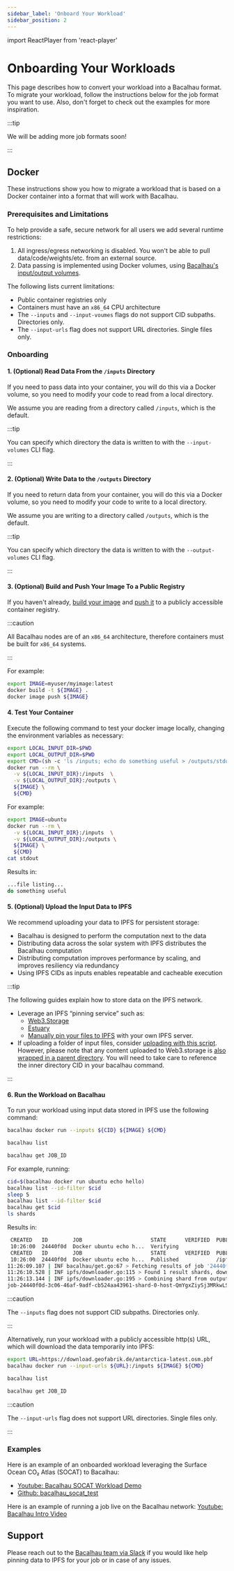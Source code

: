 ```yaml
---
sidebar_label: 'Onboard Your Workload'
sidebar_position: 2
---
```

import ReactPlayer from 'react-player'

# Onboarding Your Workloads

This page describes how to convert your workload into a Bacalhau format. To migrate your workload, follow the instructions below for the job format you want to use. Also, don't forget to check out the examples for more inspiration.

:::tip

We will be adding more job formats soon!

:::

## Docker

These instructions show you how to migrate a workload that is based on a Docker container into a format that will work with Bacalhau.

### Prerequisites and Limitations

To help provide a safe, secure network for all users we add several runtime restrictions:

1. All ingress/egress networking is disabled. You won't be able to pull data/code/weights/etc. from an external source.
2. Data passing is implemented using Docker volumes, using [Bacalhau's input/output volumes](../about-bacalhau/architecture.md#input--output-volumes).

The following lists current limitations:

* Public container registries only
* Containers must have an `x86_64` CPU architecture
* The `--inputs` and `--input-voumes` flags do not support CID subpaths. Directories only.
* The `--input-urls` flag does not support URL directories. Single files only.

### Onboarding

#### 1. (Optional) Read Data From the `/inputs` Directory

If you need to pass data into your container, you will do this via a Docker volume, so you need to modify your code to read from a local directory.

We assume you are reading from a directory called `/inputs`, which is the default.

:::tip

You can specify which directory the data is written to with the `--input-volumes` CLI flag.

:::

#### 2. (Optional) Write Data to the `/outputs` Directory

If you need to return data from your container, you will do this via a Docker volume, so you need to modify your code to write to a local directory.

We assume you are writing to a directory called `/outputs`, which is the default.

:::tip

You can specify which directory the data is written to with the `--output-volumes` CLI flag.

:::

#### 3. (Optional) Build and Push Your Image To a Public Registry

If you haven't already, [build your image](https://docs.docker.com/engine/reference/commandline/build/) and [push it](https://docs.docker.com/engine/reference/commandline/push/) to a publicly accessible container registry.

:::caution

All Bacalhau nodes are of an `x86_64` architecture, therefore containers must be built for `x86_64` systems.

:::

For example:

```bash
export IMAGE=myuser/myimage:latest
docker build -t ${IMAGE} .
docker image push ${IMAGE}
```

#### 4. Test Your Container

Execute the following command to test your docker image locally, changing the environment variables as necessary:

```bash
export LOCAL_INPUT_DIR=$PWD
export LOCAL_OUTPUT_DIR=$PWD
export CMD=(sh -c 'ls /inputs; echo do something useful > /outputs/stdout')
docker run --rm \
  -v ${LOCAL_INPUT_DIR}:/inputs  \
  -v ${LOCAL_OUTPUT_DIR}:/outputs \
  ${IMAGE} \
  ${CMD}
```

For example:

```bash
export IMAGE=ubuntu
docker run --rm \
  -v ${LOCAL_INPUT_DIR}:/inputs  \
  -v ${LOCAL_OUTPUT_DIR}:/outputs \
  ${IMAGE} \
  ${CMD}
cat stdout
```

Results in:

```bash
...file listing...
do something useful
```

#### 5. (Optional) Upload the Input Data to IPFS

We recommend uploading your data to IPFS for persistent storage:

* Bacalhau is designed to perform the computation next to the data
* Distributing data across the solar system with IPFS distributes the Bacalhau computation
* Distributing computation improves performance by scaling, and improves resiliency via redundancy
* Using IPFS CIDs as inputs enables repeatable and cacheable execution

:::tip

The following guides explain how to store data on the IPFS network.

- Leverage an IPFS “pinning service” such as:
  - [Web3.Storage](https://web3.storage/account/)
  - [Estuary](https://estuary.tech/sign-in)
  - [Manually pin your files to IPFS](https://docs.ipfs.io/how-to/pin-files/) with your own IPFS server.
- If uploading a folder of input files, consider [uploading with this script](https://web3.storage/docs/#create-the-upload-script). However, please note that any content uploaded to Web3.storage is [also wrapped in a parent directory](https://web3.storage/docs/how-tos/store/#directory-wrapping). You will need to take care to reference the inner directory CID in your bacalhau command.

:::

#### 6. Run the Workload on Bacalhau

To run your workload using input data stored in IPFS use the following command:

```bash
bacalhau docker run --inputs ${CID} ${IMAGE} ${CMD}

bacalhau list 

bacalhau get JOB_ID
```

For example, running:

```bash
cid=$(bacalhau docker run ubuntu echo hello)
bacalhau list --id-filter $cid
sleep 5
bacalhau list --id-filter $cid
bacalhau get $cid
ls shards
```

Results in:

```bash
 CREATED   ID        JOB                      STATE      VERIFIED  PUBLISHED 
 10:26:00  24440f0d  Docker ubuntu echo h...  Verifying                      
 CREATED   ID        JOB                      STATE      VERIFIED  PUBLISHED               
 10:26:00  24440f0d  Docker ubuntu echo h...  Published            /ipfs/bafybeiflj3kha... 
11:26:09.107 | INF bacalhau/get.go:67 > Fetching results of job '24440f0d-3c06-46af-9adf-cb524aa43961'...
11:26:10.528 | INF ipfs/downloader.go:115 > Found 1 result shards, downloading to temporary folder.
11:26:13.144 | INF ipfs/downloader.go:195 > Combining shard from output volume 'outputs' to final location: '/Users/phil/source/filecoin-project/docs.bacalhau.org'
job-24440f0d-3c06-46af-9adf-cb524aa43961-shard-0-host-QmYgxZiySj3MRkwLSL4X2MF5F9f2PMhAE3LV49XkfNL1o3
```

:::caution

The `--inputs` flag does not support CID subpaths. Directories only.

:::

Alternatively, run your workload with a publicly accessible http(s) URL, which will download the data temporarily into IPFS:

```bash
export URL=https://download.geofabrik.de/antarctica-latest.osm.pbf
bacalhau docker run --input-urls ${URL}:/inputs ${IMAGE} ${CMD}

bacalhau list 

bacalhau get JOB_ID
```

:::caution

The `--input-urls` flag does not support URL directories. Single files only.

:::

### Examples

Here is an example of an onboarded workload leveraging the Surface Ocean CO₂ Atlas (SOCAT) to Bacalhau:
- [Youtube: Bacalhau SOCAT Workload Demo](https://www.youtube.com/watch?v=t2AHD8yJhLY)
- [Github: bacalhau_socat_test](https://github.com/wesfloyd/bacalhau_socat_test)

<!-- <ReactPlayer playing controls url='https://www.youtube.com/watch?v=t2AHD8yJhLY' playing='false'/> -->

Here is an example of running a job live on the Bacalhau network: [Youtube: Bacalhau Intro Video](https://www.youtube.com/watch?v=wkOh05J5qgA)

## Support

Please reach out to the [Bacalhau team via Slack](https://filecoinproject.slack.com/archives/C02RLM3JHUY) if you would like help pinning data to IPFS for your job or in case of any issues.
